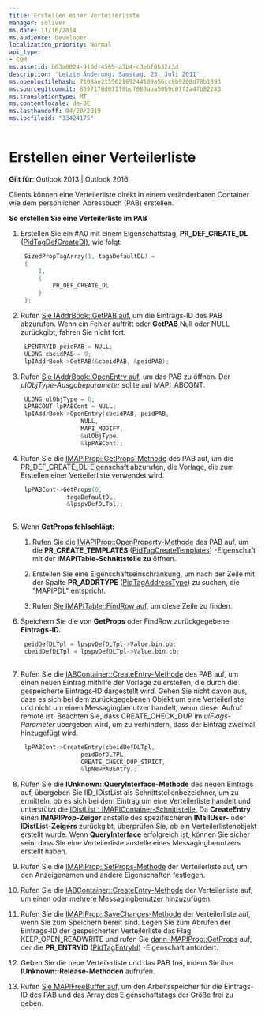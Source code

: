 ```yaml
---
title: Erstellen einer Verteilerliste
manager: soliver
ms.date: 11/16/2014
ms.audience: Developer
localization_priority: Normal
api_type:
- COM
ms.assetid: b63a6024-910d-4569-a3b4-c3ebf0b32c3d
description: 'Letzte Änderung: Samstag, 23. Juli 2011'
ms.openlocfilehash: 7108ae215562169244100a56cc9b9208d78b1893
ms.sourcegitcommit: 8657170d071f9bcf680aba50b9c07f2a4fb82283
ms.translationtype: MT
ms.contentlocale: de-DE
ms.lasthandoff: 04/28/2019
ms.locfileid: "33424175"
---
```

# <a name="creating-a-distribution-list"></a>Erstellen einer Verteilerliste

**Gilt für**: Outlook 2013 | Outlook 2016 
  
Clients können eine Verteilerliste direkt in einem veränderbaren Container wie dem persönlichen Adressbuch (PAB) erstellen.
  
**So erstellen Sie eine Verteilerliste im PAB**
  
1. Erstellen Sie ein #A0 mit einem Eigenschaftstag, **PR_DEF_CREATE_DL** ([PidTagDefCreateDl](pidtagdefcreatedl-canonical-property.md)), wie folgt:
    
   ```cpp
    SizedPropTagArray(1, tagaDefaultDL) =
    {
        1,
        {
            PR_DEF_CREATE_DL
        }
    };
   ```

2. Rufen [Sie IAddrBook::GetPAB auf,](iaddrbook-getpab.md) um die Eintrags-ID des PAB abzurufen. Wenn ein Fehler auftritt oder **GetPAB** Null oder NULL zurückgibt, fahren Sie nicht fort. 
    
   ```cpp
    LPENTRYID peidPAB = NULL;
    ULONG cbeidPAB = 0;
    lpIAddrBook->GetPAB(&cbeidPAB, &peidPAB);
   ```

3. Rufen [Sie IAddrBook::OpenEntry auf,](iaddrbook-openentry.md) um das PAB zu öffnen. Der  _ulObjType-Ausgabeparameter_ sollte auf MAPI_ABCONT. 
    
   ```cpp
    ULONG ulObjType = 0;
    LPABCONT lpPABCont = NULL;
    lpIAddrBook->OpenEntry(cbeidPAB, peidPAB,
                    NULL,
                    MAPI_MODIFY,
                    &ulObjType,
                    &lpPABCont);
   ```

4. Rufen Sie die [IMAPIProp::GetProps-Methode](imapiprop-getprops.md) des PAB auf, um die PR_DEF_CREATE_DL-Eigenschaft abzurufen, die Vorlage, die zum Erstellen einer Verteilerliste verwendet wird. 
    
   ```cpp
    lpPABCont->GetProps(0,
                tagaDefaultDL,
                &lpspvDefDLTpl);
    
   ```

5. Wenn **GetProps fehlschlägt:** 
    
   1. Rufen Sie die [IMAPIProp::OpenProperty-Methode](imapiprop-openproperty.md) des PAB auf, um die **PR_CREATE_TEMPLATES** ([PidTagCreateTemplates](pidtagcreatetemplates-canonical-property.md)) -Eigenschaft mit der **IMAPITable-Schnittstelle zu** öffnen. 
      
   2. Erstellen Sie eine Eigenschaftseinschränkung, um nach der Zeile mit der Spalte **PR_ADDRTYPE** ([PidTagAddressType](pidtagaddresstype-canonical-property.md)) zu suchen, die "MAPIPDL" entspricht. 
      
   3. Rufen [Sie IMAPITable::FindRow auf,](imapitable-findrow.md) um diese Zeile zu finden. 
    
6. Speichern Sie die von **GetProps** oder FindRow zurückgegebene **Eintrags-ID.**
    
   ```cpp
    peidDefDLTpl = lpspvDefDLTpl->Value.bin.pb;
    cbeidDefDLTpl = lpspvDefDLTpl->Value.bin.cb;
    
   ```

7. Rufen Sie die [IABContainer::CreateEntry-Methode](iabcontainer-createentry.md) des PAB auf, um einen neuen Eintrag mithilfe der Vorlage zu erstellen, die durch die gespeicherte Eintrags-ID dargestellt wird. Gehen Sie nicht davon aus, dass es sich bei dem zurückgegebenen Objekt um eine Verteilerliste und nicht um einen Messagingbenutzer handelt, wenn dieser Aufruf remote ist. Beachten Sie, dass CREATE_CHECK_DUP im  _ulFlags-Parameter_ übergeben wird, um zu verhindern, dass der Eintrag zweimal hinzugefügt wird. 
    
   ```cpp
    lpPABCont->CreateEntry(cbeidDefDLTpl,
                    peidDefDLTPL,
                    CREATE_CHECK_DUP_STRICT,
                    &lpNewPABEntry);
   ```

8. Rufen Sie die **IUnknown::QueryInterface-Methode** des neuen Eintrags auf, übergeben Sie IID_IDistList als Schnittstellenbezeichner, um zu ermitteln, ob es sich bei dem Eintrag um eine Verteilerliste handelt und unterstützt die [IDistList : IMAPIContainer-Schnittstelle.](idistlistimapicontainer.md) Da **CreateEntry** einen **IMAPIProp-Zeiger** anstelle des spezifischeren **IMailUser-** oder **IDistList-Zeigers** zurückgibt, überprüfen Sie, ob ein Verteilerlistenobjekt erstellt wurde. Wenn **QueryInterface** erfolgreich ist, können Sie sicher sein, dass Sie eine Verteilerliste anstelle eines Messagingbenutzers erstellt haben. 
    
9. Rufen Sie die [IMAPIProp::SetProps-Methode](imapiprop-setprops.md) der Verteilerliste auf, um den Anzeigenamen und andere Eigenschaften festlegen. 
    
10. Rufen Sie die [IABContainer::CreateEntry-Methode](iabcontainer-createentry.md) der Verteilerliste auf, um einen oder mehrere Messagingbenutzer hinzuzufügen. 
    
11. Rufen Sie die [IMAPIProp::SaveChanges-Methode](imapiprop-savechanges.md) der Verteilerliste auf, wenn Sie zum Speichern bereit sind. Legen Sie zum Abrufen der Eintrags-ID der gespeicherten Verteilerliste das Flag KEEP_OPEN_READWRITE und rufen Sie [dann IMAPIProp::GetProps](imapiprop-getprops.md) auf, der die **PR_ENTRYID** ([PidTagEntryId](pidtagentryid-canonical-property.md)) -Eigenschaft anfordert.
    
12. Geben Sie die neue Verteilerliste und das PAB frei, indem Sie ihre **IUnknown::Release-Methoden** aufrufen. 
    
13. Rufen [Sie MAPIFreeBuffer auf,](mapifreebuffer.md) um den Arbeitsspeicher für die Eintrags-ID des PAB und das Array des Eigenschaftstags der Größe frei zu geben. 
    

